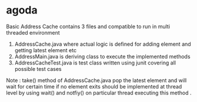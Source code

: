 # agoda

Basic Address Cache contains 3 files and compatible to run in multi threaded environment

1) AddressCache.java where actual logic is defined for adding element and getting latest element etc
2) AddressMain.java is deriving class to execute the implemented methods
3) AddressCacheTest.java is test class written using junit covering all possible test cases

Note : take() method of AddressCache.java pop the latest element and will wait for certain time if no element exits should be implemented at thread level by using wait() and notfiy() on particular thread executing this method .

